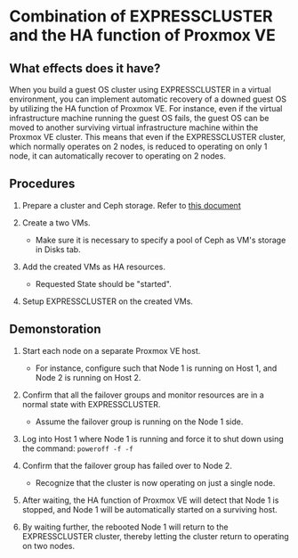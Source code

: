 # Combination of EXPRESSCLUSTER and the HA function of Proxmox VE

## What effects does it have?

When you build a guest OS cluster using EXPRESSCLUSTER in a virtual environment, you can implement automatic recovery of a downed guest OS by utilizing the HA function of Proxmox VE.
For instance, even if the virtual infrastructure machine running the guest OS fails, the guest OS can be moved to another surviving virtual infrastructure machine within the Proxmox VE cluster.
This means that even if the EXPRESSCLUSTER cluster, which normally operates on 2 nodes, is reduced to operating on only 1 node, it can automatically recover to operating on 2 nodes.

## Procedures

1. Prepare a cluster and Ceph storage.
   Refer to [this document](/setup_cluster_and_ceph.md)

2. Create a two VMs.
   - Make sure it is necessary to specify a pool of Ceph as VM's storage in Disks tab.

3. Add the created VMs as HA resources.
   - Requested State should be "started".

4. Setup EXPRESSCLUSTER on the created VMs.

## Demonstoration

1. Start each node on a separate Proxmox VE host.
   - For instance, configure such that Node 1 is running on Host 1, and Node 2 is running on Host 2.

2. Confirm that all the failover groups and monitor resources are in a normal state with EXPRESSCLUSTER.
   - Assume the failover group is running on the Node 1 side.

3. Log into Host 1 where Node 1 is running and force it to shut down using the command: `poweroff -f -f`

4. Confirm that the failover group has failed over to Node 2.
   - Recognize that the cluster is now operating on just a single node.

5. After waiting, the HA function of Proxmox VE will detect that Node 1 is stopped, and Node 1 will be automatically started on a surviving host.

6. By waiting further, the rebooted Node 1 will return to the EXPRESSCLUSTER cluster, thereby letting the cluster return to operating on two nodes.
